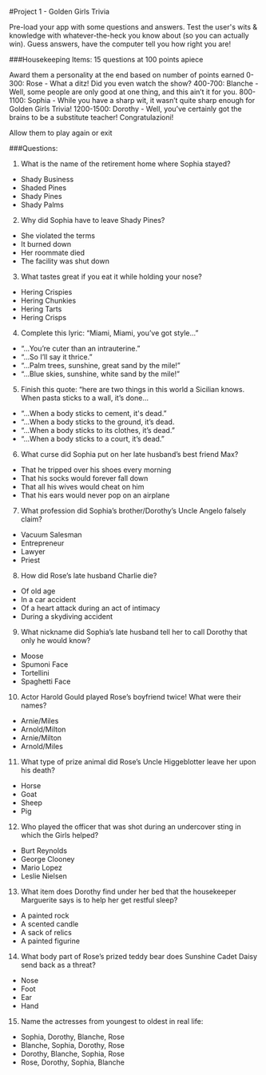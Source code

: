 #Project 1 - Golden Girls Trivia

Pre-load your app with some questions and answers. Test the user's wits & knowledge with whatever-the-heck you know about (so you can actually win). Guess answers, have the computer tell you how right you are!

###Housekeeping Items:
15 questions at 100 points apiece

Award them a personality at the end based on number of points earned
0-300: Rose - What a ditz! Did you even watch the show?
400-700: Blanche - Well, some people are only good at one thing, and this ain’t it for you.
800-1100: Sophia - While you have a sharp wit, it wasn’t quite sharp enough for Golden Girls Trivia!
1200-1500: Dorothy - Well, you’ve certainly got the brains to be a substitute teacher! Congratulazioni!

Allow them to play again or exit

###Questions: 
1. What is the name of the retirement home where Sophia stayed?
 * Shady Business
 * Shaded Pines
 * Shady Pines
 * Shady Palms
2. Why did Sophia have to leave Shady Pines?
 * She violated the terms
 * It burned down
 * Her roommate died
 * The facility was shut down
3. What tastes great if you eat it while holding your nose?
 * Hering Crispies
 * Hering Chunkies
 * Hering Tarts
 * Hering Crisps
4. Complete this lyric: “Miami, Miami, you’ve got style…”
 * “...You’re cuter than an intrauterine.”
 * “...So I’ll say it thrice.”
 * “...Palm trees, sunshine, great sand by the mile!”
 * “...Blue skies, sunshine, white sand by the mile!”
5. Finish this quote: “here are two things in this world a Sicilian knows. When pasta sticks to a wall, it’s done…
 * “...When a body sticks to cement, it's dead.”
 * “...When a body sticks to the ground, it’s dead.
 * “...When a body sticks to its clothes, it’s dead.”
 * “...When a body sticks to a court, it’s dead.”
6. What curse did Sophia put on her late husband’s best friend Max?
 * That he tripped over his shoes every morning
 * That his socks would forever fall down
 * That all his wives would cheat on him
 * That his ears would never pop on an airplane
7. What profession did Sophia’s brother/Dorothy’s Uncle Angelo falsely claim?
 * Vacuum Salesman
 * Entrepreneur
 * Lawyer
 * Priest
8. How did Rose’s late husband Charlie die?
 * Of old age
 * In a car accident
 * Of a heart attack during an act of intimacy
 * During a skydiving accident
9. What nickname did Sophia’s late husband tell her to call Dorothy that only he would know?
 * Moose
 * Spumoni Face
 * Tortellini
 * Spaghetti Face
10. Actor Harold Gould played Rose’s boyfriend twice! What were their names?
 * Arnie/Miles
 * Arnold/Milton
 * Arnie/Milton
 * Arnold/Miles
11. What type of prize animal did Rose’s Uncle Higgeblotter leave her upon his death?
 * Horse
 * Goat
 * Sheep
 * Pig
12. Who played the officer that was shot during an undercover sting in which the Girls helped?
 * Burt Reynolds
 * George Clooney
 * Mario Lopez
 * Leslie Nielsen
13. What item does Dorothy find under her bed that the housekeeper Marguerite says is to help her get restful sleep?
 * A painted rock
 * A scented candle
 * A sack of relics
 * A painted figurine
14. What body part of Rose’s prized teddy bear does Sunshine Cadet Daisy send back as a threat?
 * Nose
 * Foot
 * Ear
 * Hand
15. Name the actresses from youngest to oldest in real life:
 * Sophia, Dorothy, Blanche, Rose
 * Blanche, Sophia, Dorothy, Rose
 * Dorothy, Blanche, Sophia, Rose
 * Rose, Dorothy, Sophia, Blanche
